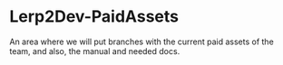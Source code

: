 # Lerp2Dev-PaidAssets
An area where we will put branches with the current paid assets of the team, and also, the manual and needed docs.
